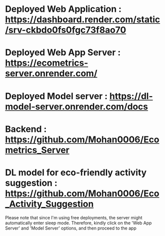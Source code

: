 # Deployed Web Application : https://dashboard.render.com/static/srv-ckbdo0fs0fgc73f8ao70
# Deployed Web App Server : https://ecometrics-server.onrender.com/
# Deployed Model server : https://dl-model-server.onrender.com/docs
# Backend : https://github.com/Mohan0006/Ecometrics_Server
# DL model for eco-friendly activity suggestion : https://github.com/Mohan0006/Eco_Activity_Suggestion


Please note that since I'm using free deployments, the server might automatically enter sleep mode. Therefore, kindly click on the 'Web App Server' and 'Model Server' options, and then proceed to the app
